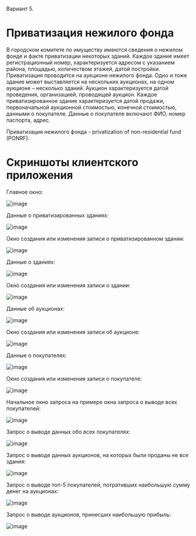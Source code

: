 Вариант 5.

# Приватизация нежилого фонда

В городском комитете по имуществу имеются сведения о нежилом фонде и
факте приватизации некоторых зданий. Каждое здание имеет регистрационный
номер, характеризуется адресом с указанием района, площадью, количеством
этажей, датой постройки. Приватизация проводится на аукционе нежилого фонда.
Одно и тоже здание может выставляется на нескольких аукционах, на одном
аукционе – несколько зданий. Аукцион характеризуется датой проведения,
организацией, проводящей аукцион. Каждое приватизированное здание
характеризуется датой продажи, первоначальной аукционной стоимостью,
конечной стоимостью, данными о покупателе. Данные о покупателе включают
ФИО, номер паспорта, адрес. 

Приватизация нежилого фонда - privatization of non-residential fund (PONRF).

# Скриншоты клиентского приложения
Главное окно:

![image](https://github.com/WinterJupiter/dotnet-2023/assets/90478585/f33cfb9c-087b-4338-8cec-bc9c73071487)

Данные о приватизированных зданиях:

![image](https://github.com/WinterJupiter/dotnet-2023/assets/90478585/7a9fe4bf-73f5-4973-8ceb-ca27a728aa52)

Окно создания или изменения записи о приватизированном здании:

![image](https://github.com/WinterJupiter/dotnet-2023/assets/90478585/73981374-76e7-4554-835b-73cccf17e484)

Данные о зданиях:

![image](https://github.com/WinterJupiter/dotnet-2023/assets/90478585/003d7638-baf3-44cb-9c62-15f76eabb9c9)

Окно создания или изменения записи о здании:

![image](https://github.com/WinterJupiter/dotnet-2023/assets/90478585/e28f06c5-4d06-47d0-8d42-67105eab5a73)

Данные об аукционах:

![image](https://github.com/WinterJupiter/dotnet-2023/assets/90478585/0fae164f-8f7c-4152-ac8a-971028c2297b)

Окно создания или изменения записи об аукционе:

![image](https://github.com/WinterJupiter/dotnet-2023/assets/90478585/c0c8993f-40a5-46db-852f-c7cc71113a8a)

Данные о покупателях:

![image](https://github.com/WinterJupiter/dotnet-2023/assets/90478585/93c4dfe3-c030-48d1-92f2-ae31233ee646)

Окно создания или изменения записи о покупателе:

![image](https://github.com/WinterJupiter/dotnet-2023/assets/90478585/f8d64321-b025-4a92-be0c-50008180a87f)

Начальное окно запроса на примере окна запроса о выводе всех покупателей:

![image](https://github.com/WinterJupiter/dotnet-2023/assets/90478585/a483c5ba-7d51-4dba-a3be-c9ce5a8fc73d)

Запрос о выводе данных обо всех покупателях:

![image](https://github.com/WinterJupiter/dotnet-2023/assets/90478585/6d01f340-6500-4e89-8c8d-1f09428ea87c)

Запрос о выводе данных аукционов, на которых были проданы не все здания:

![image](https://github.com/WinterJupiter/dotnet-2023/assets/90478585/34cf95a5-4eb6-48ca-b792-c966205a8b7d)

Запрос о выводе топ-5 покупателей, потративших наибольшую сумму денег на аукционах:

![image](https://github.com/WinterJupiter/dotnet-2023/assets/90478585/290204d6-f003-4aef-83a3-7e085a099aab)

Запрос о выводе аукционов, принесших наибольшую прибыль:

![image](https://github.com/WinterJupiter/dotnet-2023/assets/90478585/c5305cd2-1603-4ebe-b7dd-b676b3bb6b84)
